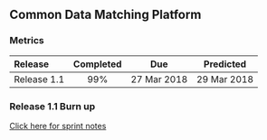 ## Common Data Matching Platform
### Metrics

| Release |Completed  | Due | Predicted |
|:-----| :-----:|:-----:|:-----:|
|Release 1.1  | 99% |27 Mar 2018 | 29 Mar 2018 |

### Release 1.1 Burn up
<div id="chart1"></div>
<script>
var chart = c3.generate({

axis: {
x: {
label: 'Sprint'
},
y: {
label: 'Work'
}
},

data: {
x: 'x',
columns: [
['x', 1, 2, 3, 4, 5, 6],
['done', 27, 29, 39, 43, 57, 83],
['to do', 35, 51, 41, 42, 27, 1],
['required', 10, 21, 31, 41, 52, 62],
],

order: null

},

type: 'bar',
types: {
required: 'line',
},

groups: [ 
['done','to do'] ] 
},

legend: {
position: 'right'
},

bindto: '#chart1'

});
</script>

[Click here for sprint notes](notes.html)
